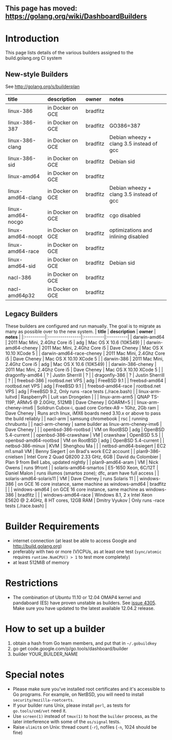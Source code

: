 ## This page has moved: https://golang.org/wiki/DashboardBuilders ##

# Introduction #

This page lists details of the various builders assigned to the build.golang.org CI system

## New-style Builders ##

See http://golang.org/s/builderplan

| **title** | **description** | **owner** | **notes** |
|:----------|:----------------|:----------|:----------|
| linux-386 | in Docker on GCE | bradfitz  |           |
| linux-386-387 | in Docker on GCE | bradfitz  | GO386=387 |
| linux-386-clang | in Docker on GCE | bradfitz  | Debian wheezy + clang 3.5 instead of gcc |
| linux-386-sid | in Docker on GCE | bradfitz  | Debian sid |
| linux-amd64 | in Docker on GCE | bradfitz  |           |
| linux-amd64-clang | in Docker on GCE | bradfitz  | Debian wheezy + clang 3.5 instead of gcc |
| linux-amd64-nocgo | in Docker on GCE | bradfitz  | cgo disabled |
| linux-amd64-noopt | in Docker on GCE | bradfitz  | optimizations and inlining disabled |
| linux-amd64-race| in Docker on GCE | bradfitz  |           |
| linux-amd64-sid | in Docker on GCE | bradfitz  | Debian sid |
| nacl-386  | in Docker on GCE | bradfitz  |           |
| nacl-amd64p32 | in Docker on GCE | bradfitz  |           |

## Legacy Builders ##

These builders are configured and run manually. The goal is to migrate as many as possible over to the new system.
| **title** | **description** | **owner** | **notes** |
|:----------|:----------------|:----------|:----------|
| darwin-amd64 | 2011 Mac Mini, 2.4Ghz Core i5 | adg       | Mac OS X 10.6 (10K549) |
| darwin-amd64-cheney | 2011 Mac Mini, 2.4Ghz Core i5 | Dave Cheney | Mac OS X 10.10 XCode 5 |
| darwin-amd64-race-cheney | 2011 Mac Mini, 2.4Ghz Core i5 | Dave Cheney | Mac OS X 10.10 XCode 5 |
| darwin-386 | 2011 Mac Mini, 2.4Ghz Core i5 | adg       | Mac OS X 10.6 (10K549) |
| darwin-386-cheney | 2011 Mac Mini, 2.4Ghz Core i5  | Dave Cheney | Mac OS X 10.10 XCode 5 |
| dragonfly-amd64 | ?               | Justin Sherrill | ?         |
| dragonfly-386 | ?               | Justin Sherrill | ?         |
| freebsd-386 | rootbsd.net VPS | adg       | FreeBSD 9.1 |
| freebsd-amd64 | rootbsd.net VPS | adg       | FreeBSD 9.1 |
| freebsd-amd64-race | rootbsd.net VPS | adg       | FreeBSD 9.2, Only runs -race tests (./race.bash) |
| linux-arm-luitvd | RaspberryPi     | Luit van Drongelen |           |
| linux-arm-arm5 | QNAP TS-119P, ARMv5 @ 2.0GHz, 512MB | Dave Cheney | GOARM=5   |
| linux-arm-cheney-imx6 | Solidrun Cubox-i, quad core Cortex-A9 ~ 1Ghz, 2Gb ram | Dave Cheney | Runs arch linux, iMX6 boards need 3.10.x or above to pass the build reliably |
| nacl-arm  | samsung chromebook | rsc       | running chrubuntu |
| nacl-arm-cheney | same builder as linux-arm-cheney-imx6 | Dave Cheney |           |
| openbsd-386-rootbsd | VM on RootBSD   | adg       | OpenBSD 5.4-current |
| openbsd-386-crawshaw | VM              | crawshaw  | OpenBSD 5.5 |
| openbsd-amd64-rootbsd | VM on RootBSD   | adg       | OpenBSD 5.4-current |
| netbsd-386-minux | KVM             | Shenghou Ma |           |
| netbsd-amd64-bsiegert | EC2 m1.small VM | Benny Siegert | on Brad's work EC2 account |
| plan9-386-cnielsen | Intel Core 2 Quad Q8200 2.33 GHz, 6GB | David du Colombier | Plan 9 from Bell Labs, updated nightly |
| plan9-amd64-aram | VM              | Nick Owens  | runs 9front |
| solaris-amd64-smartos | E5-1650 Xeon, 6C/12T | Daniel Malon | runs illumos (smartos zone); dfc, aram have full access |
| solaris-amd64-solaris11 | VM              | Dave Cheney | runs Solaris 11 |
| windows-386 | on GCE 16 core instance, same machine as windows-amd64 | bradfitz  |           |
| windows-amd64 | on GCE 16 core instance, same machine as windows-386 | bradfitz  |           |
| windows-amd64-race | Windows 8.1, 2 x Intel Xeon E5620 @ 2.4GHz, 8 HT cores, 12GB RAM | Dmitry Vyukov | Only runs -race tests (./race.bash) |

# Builder Requirements #
  * internet connection (at least be able to access Google and http://build.golang.org)
  * preferably with two or more (V)CPUs, as at least one test (`sync/atomic` requires `runtime.NumCPU() > 1` to test more completely)
  * at least 512MiB of memory

# Restrictions #
  * The combination of Ubuntu 11.10 or 12.04 OMAP4 kernel and pandaboard (ES) have proven unstable as builders. See [issue 4305](https://code.google.com/p/go/issues/detail?id=4305). Make sure you have updated to the latest available 12.04.2 release.

# How to set up a builder #
  1. obtain a hash from Go team members, and put that in `~/.gobuildkey`
  1. go get code.google.com/p/go.tools/dashboard/builder
  1. builder YOUR\_BUILDER\_NAME

# Special notes #
  * Please make sure you've installed root certificates and it's accessible to Go programs. For example, on NetBSD, you will need to install `security/mozilla-rootcerts`.
  * If your builder runs Unix, please install `perl`, as tests for `go.tools/cmd/vet` need it.
  * Use `screen(1)` instead of `tmux(1)` to host the `builder` process, as the later interference with some of the `os/signal` tests.
  * Raise `ulimit`s on Unix: thread count (`-r`), nofiles (`-n`, 1024 should be fine)